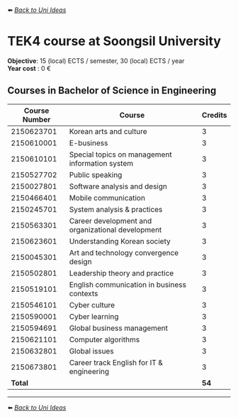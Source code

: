 ⬅️ *[ Back to Uni Ideas](./README.md)*

# TEK4 course at Soongsil University

**Objective**: 15 (local) ECTS / semester, 30 (local) ECTS / year <br />
**Year cost** : 0 €  

## Courses in Bachelor of Science in Engineering

| Course Number | Course                                        | Credits |
|---------------|-----------------------------------------------|---------|
| 2150623701    | Korean arts and culture                       | 3       |
| 2150610001    | E-business                                    | 3       |
| 2150610101    | Special topics on management information system | 3     |
| 2150527702    | Public speaking                               | 3       |
| 2150027801    | Software analysis and design                  | 3       |
| 2150466401    | Mobile communication                          | 3       |
| 2150245701    | System analysis & practices                   | 3       |
| 2150563301    | Career development and organizational development | 3   |
| 2150623601    | Understanding Korean society                  | 3       |
| 2150045301    | Art and technology convergence design         | 3       |
| 2150502801    | Leadership theory and practice                | 3       |
| 2150519101    | English communication in business contexts    | 3       |
| 2150546101    | Cyber culture                                 | 3       |
| 2150590001    | Cyber learning                                | 3       |
| 2150594691    | Global business management                    | 3       |
| 2150621101    | Computer algorithms                           | 3       |
| 2150632801    | Global issues                                 | 3       |
| 2150673801    | Career track English for IT & engineering     | 3       |
| **Total**     |                                               | **54**  |

---

⬅️ *[ Back to Uni Ideas](./README.md)*